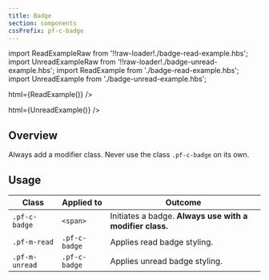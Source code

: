 ```yaml
---
title: Badge
section: components
cssPrefix: pf-c-badge
---
```

import ReadExampleRaw from '!!raw-loader!./badge-read-example.hbs';
import UnreadExampleRaw from '!!raw-loader!./badge-unread-example.hbs';
import ReadExample from './badge-read-example.hbs';
import UnreadExample from './badge-unread-example.hbs';

<Example 
  title="Read badge" 
  handlebars={ReadExampleRaw}>
  html={ReadExample()} />

<Example 
  title="Unread badge" 
  handlebars={BadgeUnreadExampleRaw}>
  html={UnreadExample()} />

## Overview

Always add a modifier class. Never use the class `.pf-c-badge` on its own.


## Usage

| Class | Applied to | Outcome |
| -- | -- | -- |
| `.pf-c-badge` | `<span>` | Initiates a badge. **Always use with a modifier class.** |
| `.pf-m-read` | `.pf-c-badge` | Applies read badge styling. |
| `.pf-m-unread` | `.pf-c-badge` | Applies unread badge styling. |
